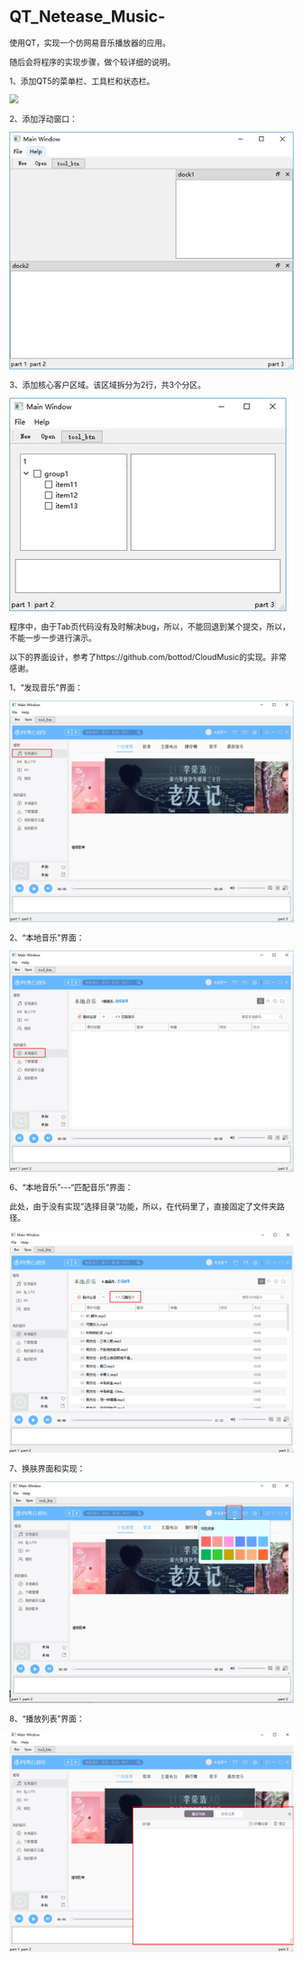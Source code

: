 # QT_Netease_Music-
使用QT，实现一个仿网易音乐播放器的应用。

随后会将程序的实现步骤，做个较详细的说明。

1、添加QT5的菜单栏、工具栏和状态栏。

![](https://github.com/jia1000/QT_Netease_Music-/tree/master/softscreenshoot/1.png)

2、添加浮动窗口：

![](.\softscreenshoot\2.png)



3、添加核心客户区域。该区域拆分为2行，共3个分区。

![](.\softscreenshoot\3.png)

程序中，由于Tab页代码没有及时解决bug，所以，不能回退到某个提交，所以，不能一步一步进行演示。

以下的界面设计，参考了https://github.com/bottod/CloudMusic的实现。非常感谢。



1、“发现音乐”界面：

![](.\softscreenshoot\4.png)



2、“本地音乐”界面：

![](.\softscreenshoot\5.png)



6、“本地音乐”---“匹配音乐”界面：

此处，由于没有实现”选择目录“功能，所以，在代码里了，直接固定了文件夹路径。

![](.\softscreenshoot\6.png)



7、换肤界面和实现：

![](.\softscreenshoot\7.png)



8、“播放列表”界面：

![](.\softscreenshoot\8.png)